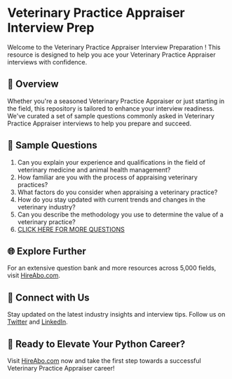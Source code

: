 # Veterinary Practice Appraiser Interview Prep

Welcome to the Veterinary Practice Appraiser Interview Preparation ! This resource is designed to help you ace your Veterinary Practice Appraiser interviews with confidence.

## 🚀 Overview

Whether you're a seasoned Veterinary Practice Appraiser or just starting in the field, this repository is tailored to enhance your interview readiness. We've curated a set of sample questions commonly asked in Veterinary Practice Appraiser interviews to help you prepare and succeed.

## 📝 Sample Questions

1. Can you explain your experience and qualifications in the field of veterinary medicine and animal health management?
2. How familiar are you with the process of appraising veterinary practices?
3. What factors do you consider when appraising a veterinary practice?
4. How do you stay updated with current trends and changes in the veterinary industry?
5. Can you describe the methodology you use to determine the value of a veterinary practice?
6. [CLICK HERE FOR MORE QUESTIONS](https://hireabo.com/job/24_3_41/Veterinary%20Practice%20Appraiser)

## 🌐 Explore Further

For an extensive question bank and more resources across 5,000 fields, visit [HireAbo.com](https://www.hireabo.com).

## 📱 Connect with Us

Stay updated on the latest industry insights and interview tips. Follow us on [Twitter](https://twitter.com/hireabo) and [LinkedIn](https://www.linkedin.com/in/hire-abo-3609972a8/).

## 🚀 Ready to Elevate Your Python Career?

Visit [HireAbo.com](https://www.hireabo.com) now and take the first step towards a successful Veterinary Practice Appraiser career!
